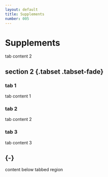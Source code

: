 ```yaml
---
layout: default
title: Supplements
number: 005
---
```


# Supplements

tab content 2
## section 2 {.tabset .tabset-fade}
### tab 1
tab content 1
### tab 2
tab content 2
### tab 3
tab content 3
## {-}
content below tabbed region
